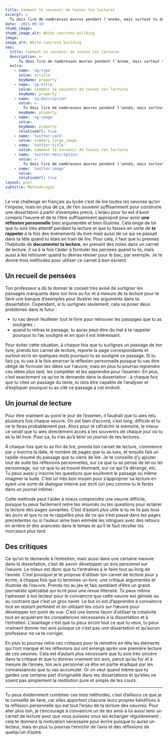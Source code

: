 ```yaml
---
title: Comment te souvenir de toutes tes lectures 
excerpt: >-
  Tu dois lire de nombreuses œuvres pendant l'année, mais surtout tu dois te souvenir de toutes et avoir construit une réflexion personnelle sur chacune d'entre elles. Pour t'aider dans cette tâche, tu peux tenir un carnet de lecture. Je te donne 3 façons de l'utiliser. 
date: '2021-09-19'
thumb_image: 
thumb_image_alt: White concrete building
image: 
image_alt: White concrete building
seo:
  title: Comment te souvenir de toutes tes lectures
  description: >-
      Tu dois lire de nombreuses œuvres pendant l'année, mais surtout tu dois te souvenir de toutes et avoir construit une réflexion personnelle sur chacune d'entre elles. Pour t'aider dans cette tâche, tu peux tenir un carnet de lecture. Je te donne 3 façons de l'utiliser.
  extra:
    - name: 'og:type'
      value: article
      keyName: property
    - name: 'og:title'
      value: Comment te souvenir de toutes tes lectures
      keyName: property
    - name: 'og:description'
      value: >-
        Tu dois lire de nombreuses œuvres pendant l'année, mais surtout tu dois te souvenir de toutes et avoir construit une réflexion personnelle sur chacune d'entre elles. Pour t'aider dans cette tâche, tu peux tenir un carnet de lecture. Je te donne 3 façons de l'utiliser.
      keyName: property
    - name: 'og:image'
      value: 
      keyName: property
      relativeUrl: true
    - name: 'twitter:card'
      value: summary_large_image
    - name: 'twitter:title'
      value: Comment te souvenir de toutes tes lectures
    - name: 'twitter:description'
      value: >-
        Tu dois lire de nombreuses œuvres pendant l'année, mais surtout tu dois te souvenir de toutes et avoir construit une réflexion personnelle sur chacune d'entre elles. Pour t'aider dans cette tâche, tu peux tenir un carnet de lecture. Je te donne 3 façons de l'utiliser.
    - name: 'twitter:image'
      value: 
      relativeUrl: true
layout: post
subtitle: Méthodologie
---
```


Le vrai challenge en français au lycée c’est de lire toutes les oeuvres qu’on t’impose, mais en plus de ça, de t’en souvenir suffisamment pour construire une dissertation à partir d’exemples précis. L’enjeu pour toi est d’avoir compris l’oeuvre et de te l’être suffisamment approprié pour avoir **une réflexion personnelle** bien argumentée et bien illustrée. Cela exige de toi que tu sois très attentif pendant ta lecture et que tu fasses en sorte de **te rappeler** à la fois des événements du livre mais aussi de ce qui se passait dans ta tête quand tu étais en train de lire. Pour cela, il faut que tu prennes l’habitude de **documenter ta lecture**, en prenant des notes dans un carnet de lecture. Il va à la fois t’aider à formuler tes pensées quand tu lis, mais aussi à les retrouver quand tu devras réviser pour le bac, par exemple. Je te donne trois méthodes pour utiliser ce carnet à bon escient.

## Un recueil de pensées 

Ton professeur a dû te donner le conseil très avisé de surligner les passages marquants dans ton livre au fur et à mesure de ta lecture pour te faire une banque d’exemples pour illustrer tes arguments dans ta dissertation. Cependant, si tu surlignes seulement, cela va poser deux problèmes dans le futur : 

- tu vas devoir feuilleter tout le livre pour retrouver les passages que tu as soulignés ; 
- quand tu reliras le passage, tu auras peut-être du mal à te rappeler pourquoi tu l’as souligné et en quoi il est intéressant.

Pour éviter cette situation, à chaque fois que tu surlignes un passage de ton livre, prends ton carnet de lecture, reporte la page correspondante et surtout écris en quelques mots pourquoi tu as souligné ce passage. Si tu fais ça, tu vas à la fois amorcer la réflexion personnelle puisque tu vas être obligé de formuler tes idées sur l’œuvre, mais en plus tu pourras reprendre ces idées plus tard, les compléter et les apprendre pour l’examen. En plus, c’est exactement ce qu’on te demande dans la dissertation : à chaque fois que tu cites un passage du texte, tu dois être capable de l’analyser et d’expliquer pourquoi tu as cité ce passage à cet endroit. 

## Un journal de lecture 

Pour être vraiment au point le jour de l’examen, il faudrait que tu aies relu plusieurs fois chaque oeuvre. On est bien d’accord, c’est long, difficile et tu ne le feras probablement pas. Alors pour te rafraîchir la mémoire, le mieux ce serait que tu aies directement accès à tes souvenirs de chaque jour où tu as lu tel livre. Pour ça, tu n’as qu’à tenir un journal de tes lectures. 

À chaque fois que tu as fini de lire, prends ton carnet de lecture, commence par y inscrire la date, le nombre de pages que tu as lues, et ensuite fais un rapide résumé du passage que tu viens de lire. Je te conseille d’y ajouter tout de suite tes réflexions personnelles, sur ce que tu as pensé de tel ou tel personnage, sur ce que tu as trouvé étonnant, sur ce qui t’a dérangé, etc. Tu peux aussi y inscrire les questions que soulèvent le passage ou même imaginer la suite. C’est un très bon moyen pour s’approprier sa lecture en ayant une sorte de dialogue interne par écrit (un peu comme tu le ferais dans un journal intime). 

Cette méthode peut t’aider à mieux comprendre une oeuvre difficile, puisque tu peux facilement relire tes résumés ou tes questions pour éclairer ta lecture des pages suivantes. C’est d’autant plus utile si tu ne lis pas tous les jours et que tu ne te rappelles plus de ce qui s’est passé dans les pages précédentes ou si l’auteur aime bien emmêlé les intrigues avec des retours en arrière et des avancées dans le temps et qu’il te faut recoller les morceaux plus tard. 

## Des critiques 

Ce qu’on te demande à l’entretien, mais aussi dans une certaine mesure dans la dissertation, c’est de savoir développer un avis personnel sur l’oeuvre. Le mieux est donc que tu t’entraînes à le faire tout au long de l’année. C’est pourquoi je te propose d’utiliser ton carnet de lecture pour y écrire, à chaque fois que tu termines un livre, une critique argumentée et illustrée de l’oeuvre. Prends-toi au jeu et fais semblant d’être un grand journaliste spécialisé qui écrit pour une revue littéraire. Tu peux même t’adresser à ton lecteur pour le convaincre que cette oeuvre est géniale ou au contraire que c’est un gros navet. Le but ici est d’apprendre à convaincre tout en restant pertinent et en utilisant tes cours sur l’œuvre pour développer ton point de vue. C’est une bonne façon d’utiliser ta créativité tout en acquiérant les compétences nécessaires à la dissertation et à l’entretien. L’avantage c’est que tu peux écrire tout ce que tu veux, tu peux vraiment donner ton avis puisque ce n’est pas une dissertation et qu’aucun professeur ne va te corriger. 

En plus tu pourras relire ces critiques pour te remettre en tête les éléments qui t’ont marqué et les réflexions qui ont émergé après une première lecture de ces oeuvres. Cela est d’autant plus nécessaire que tu sois très sincère dans ta critique et que tu donnes vraiment ton avis, parce qu’au fur et à mesure de l’année, ton avis personnel va être en partie éradiqué par les connaissances que tu vas accumuler. Or on veut quand même que tu gardes une certaine part d’originalité dans tes dissertations et qu’elles ne soient pas simplement la restitution pure et simple de tes cours. 

___

Tu peux évidemment combiner ces trois méthodes, c’est d’ailleurs ce que je te conseille de faire, car elles apportent chacune leurs propres bénéfices à ta réflexion personnelle qui est tout l’enjeu de ta lecture des oeuvres. Pour aller plus loin, je t’encourage à convaincre un de tes amis à lui aussi tenir un carnet de lecture pour que vous puissiez vous les échanger régulièrement : cela te donnera la motivation nécessaire pour écrire puisque tu auras un lecteur, mais en plus tu pourras t’enrichir de l’avis et des réflexions de quelqu’un d’autre. 

